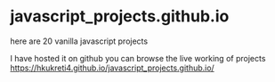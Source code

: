 # javascript_projects.github.io
here are 20 vanilla javascript projects

I have hosted it on github you can browse the live working of projects https://hkukreti4.github.io/javascript_projects.github.io/
